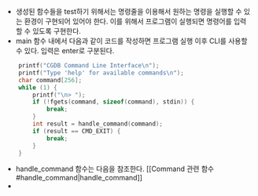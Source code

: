 - 생성된 함수들을 test하기 위해서는 명령줄을 이용해서 원하는 명령을 실행할 수 있는 환경이 구현되어 있어야 한다. 이를 위해서 프로그램이 실행되면 명령어를 입력할 수 있도록 구현한다. 
- main 함수 내에서 다음과 같이 코드를 작성하면 프로그램 실행 이후 CLI를 사용할 수 있다. 입력은 enter로 구분된다. 
```c
    printf("CGDB Command Line Interface\n");
    printf("Type 'help' for available commands\n");
    char command[256];
    while (1) {
        printf("\n> ");
        if (!fgets(command, sizeof(command), stdin)) {
            break;
        }
        int result = handle_command(command);
        if (result == CMD_EXIT) {
            break;
        }
    }
```
- handle_command 함수는 다음을 참조한다. [[Command 관련 함수#handle_command|handle_command]]
- 